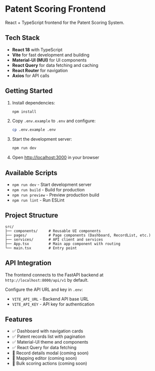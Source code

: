# Patent Scoring Frontend

React + TypeScript frontend for the Patent Scoring System.

## Tech Stack

- **React 18** with TypeScript
- **Vite** for fast development and building
- **Material-UI (MUI)** for UI components
- **React Query** for data fetching and caching
- **React Router** for navigation
- **Axios** for API calls

## Getting Started

1. Install dependencies:
   ```bash
   npm install
   ```

2. Copy `.env.example` to `.env` and configure:
   ```bash
   cp .env.example .env
   ```

3. Start the development server:
   ```bash
   npm run dev
   ```

4. Open [http://localhost:3000](http://localhost:3000) in your browser

## Available Scripts

- `npm run dev` - Start development server
- `npm run build` - Build for production
- `npm run preview` - Preview production build
- `npm run lint` - Run ESLint

## Project Structure

```
src/
├── components/     # Reusable UI components
├── pages/          # Page components (Dashboard, RecordList, etc.)
├── services/       # API client and services
├── App.tsx         # Main app component with routing
└── main.tsx        # Entry point
```

## API Integration

The frontend connects to the FastAPI backend at `http://localhost:8000/api/v1` by default.

Configure the API URL and key in `.env`:
- `VITE_API_URL` - Backend API base URL
- `VITE_API_KEY` - API key for authentication

## Features

- ✅ Dashboard with navigation cards
- ✅ Patent records list with pagination
- ✅ Material-UI theme and components
- ✅ React Query for data fetching
- 🚧 Record details modal (coming soon)
- 🚧 Mapping editor (coming soon)
- 🚧 Bulk scoring actions (coming soon)
